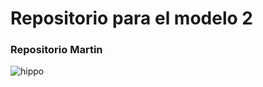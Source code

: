 # Repositorio para el modelo 2 
### Repositorio Martin
![hippo](https://media.tenor.com/qJRMLPlR3_8AAAAi/maxwell-cat.gif)
